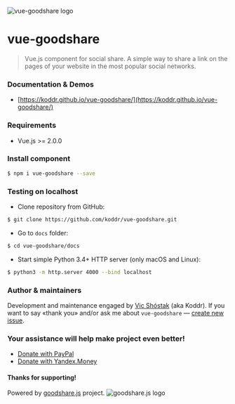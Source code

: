 ![vue-goodshare logo](https://user-images.githubusercontent.com/11155743/32161773-ce78f9a6-bd67-11e7-8636-9cd8974b9ec7.png)

# vue-goodshare

> Vue.js component for social share. A simple way to share a link on the pages of your website in the most popular social networks.

### Documentation & Demos

* [https://koddr.github.io/vue-goodshare/](https://koddr.github.io/vue-goodshare/)

### Requirements

* Vue.js >= 2.0.0

### Install component

```bash
$ npm i vue-goodshare --save
```

### Testing on localhost

* Clone repository from GitHub:

```bash
$ git clone https://github.com/koddr/vue-goodshare.git
```

* Go to `docs` folder:

```bash
$ cd vue-goodshare/docs
```

* Start simple Python 3.4+ HTTP server (only macOS and Linux):

```bash
$ python3 -m http.server 4000 --bind localhost
```

### Author & maintainers

Development and maintenance engaged by [Vic Shóstak](https://github.com/koddr) (aka Koddr). If you want to say «thank you» and/or ask me about `vue-goodshare` — [create new issue](https://github.com/koddr/vue-goodshare/issues/new).

### Your assistance will help make project even better!

* [Donate with PayPal](https://www.paypal.me/koddr/9.99usd)
* [Donate with Yandex.Money](https://money.yandex.ru/to/41001601525977/599)

#### Thanks for supporting!

Powered by [goodshare.js](https://github.com/koddr/goodshare.js) project.
![goodshare.js logo](https://user-images.githubusercontent.com/11155743/32162007-8cbb414e-bd68-11e7-97ae-a66a87b84e46.png)
